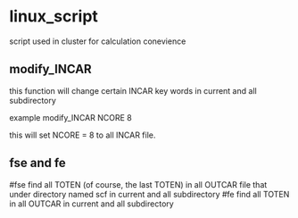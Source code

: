 # linux_script
script used in cluster for  calculation conevience

## modify_INCAR
this function will change certain INCAR key words in current and all subdirectory 

example modify_INCAR NCORE 8

this will set NCORE = 8 to all INCAR file.

## fse and fe
#fse find all TOTEN (of course, the last TOTEN) in all OUTCAR file that under directory named scf in current and all subdirectory
#fe find all TOTEN in all OUTCAR in current and all subdirectory
